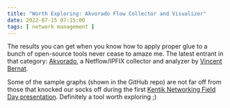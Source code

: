 ```yaml
---
title: "Worth Exploring: Akvorado Flow Collector and Visualizer"
date: 2022-07-15 07:15:00
tags: [ network management ]
---
```

The results you can get when you know how to apply proper glue to a bunch of open-source tools never cease to amaze me. The latest entrant in that category: [Akvorado](https://github.com/vincentbernat/akvorado), a Netflow/IPFIX collector and analyzer by [Vincent Bernat](https://www.linkedin.com/in/vincentbernat/).

Some of the sample graphs (shown in the GitHub repo) are not far off from those that knocked our socks off during the first [Kentik Networking Field Day presentation](/2017/09/nfd16-first-impressions.html). Definitely a tool worth exploring ;)
